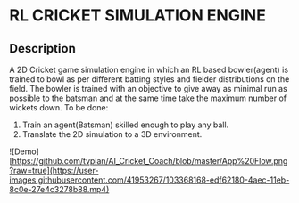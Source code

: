 # RL CRICKET SIMULATION ENGINE
## Description

A 2D Cricket game simulation engine in which an RL based bowler(agent) is trained to bowl as per different batting styles and fielder distributions on the field. The bowler is trained with an objective to give away as minimal run as possible to the batsman and at the same time take the maximum number of wickets down.
To be done:
1) Train an agent(Batsman) skilled enough to play any ball.
2) Translate the 2D simulation to a 3D environment.

![Demo][https://github.com/tvpian/AI_Cricket_Coach/blob/master/App%20Flow.png?raw=true](https://user-images.githubusercontent.com/41953267/103368168-edf62180-4aec-11eb-8c0e-27e4c3278b88.mp4)


